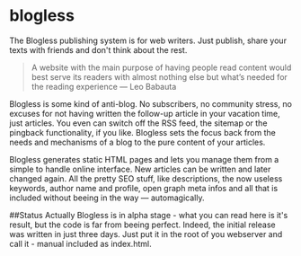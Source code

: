 # blogless
The Blogless publishing system is for web writers. Just publish, share your texts with friends and don't think about the rest.

>A website with the main purpose of having people read content would best serve its readers with almost nothing else but what’s needed for the reading experience  — Leo Babauta

Blogless is some kind of anti-blog. No subscribers, no community stress, no excuses for not having written the follow-up article in your vacation time, just articles. You even can switch off the RSS feed, the sitemap or the pingback functionality, if you like. Blogless sets the focus back from the needs and mechanisms of a blog to the pure content of your articles.

Blogless generates static HTML pages and lets you manage them from a simple to handle online interface. New articles can be written and later changed again. All the pretty SEO stuff, like descriptions, the now useless keywords, author name and profile, open graph meta infos and all that is included without beeing in the way — automagically.

##Status
Actually Blogless is in alpha stage - what you can read here is it's result, but the code is far from beeing perfect. Indeed, the initial release was written in just three days. Just put it in the root of you webserver and call it - manual included as index.html.
